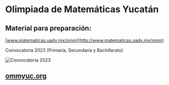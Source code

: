 # Olimpiada de Matemáticas Yucatán

## Material para preparación:
[www.matematicas.uady.mx/omm](http://www.matematicas.uady.mx/omm)

Convocatoria 2023 (Primaria, Secundaria y Bachillerato)

![Convocatoria 2023](https://github.com/morfismo/ommyuc-web/blob/gh-pages/archivo/2023/convocatoria2023.png "Convocatoria 2023")

## [ommyuc.org](http://ommyuc.org)
